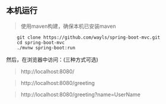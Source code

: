 
## 本机运行

> 使用maven构建，确保本机已安装maven

```
	git clone https://github.com/wayls/spring-boot-mvc.git
	cd spring-boot-mvc
	./mvnw spring-boot:run
```

然后，在浏览器中访问：(三种方式可选)
> http://localhost:8080/

> http://localhost:8080/greeting

> http://localhost:8080/greeting?name=UserName
